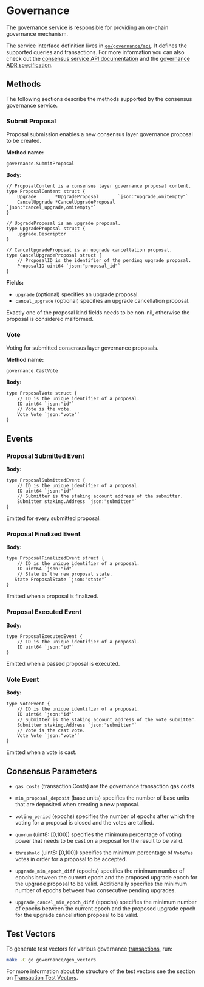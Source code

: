 # Governance

The governance service is responsible for providing an on-chain governance
mechanism.

The service interface definition lives in [`go/governance/api`]. It defines the
supported queries and transactions. For more information you can also check out
the [consensus service API documentation] and the [governance ADR
specification].

<!-- markdownlint-disable line-length -->
[`go/governance/api`]:
  https://github.com/oasisprotocol/oasis-core/tree/master/go/governance/api
[consensus service API documentation]:
  https://pkg.go.dev/github.com/oasisprotocol/oasis-core/go/governance/api?tab=doc
[governance ADR specification]:
  https://github.com/oasisprotocol/adrs/blob/main/0006-consensus-governance.md
<!-- markdownlint-enable line-length -->

## Methods

The following sections describe the methods supported by the consensus
governance service.

### Submit Proposal

Proposal submission enables a new consensus layer governance proposal to be
created.

**Method name:**

```
governance.SubmitProposal
```

**Body:**

```golang
// ProposalContent is a consensus layer governance proposal content.
type ProposalContent struct {
    Upgrade       *UpgradeProposal       `json:"upgrade,omitempty"`
    CancelUpgrade *CancelUpgradeProposal `json:"cancel_upgrade,omitempty"`
}

// UpgradeProposal is an upgrade proposal.
type UpgradeProposal struct {
    upgrade.Descriptor
}

// CancelUpgradeProposal is an upgrade cancellation proposal.
type CancelUpgradeProposal struct {
    // ProposalID is the identifier of the pending upgrade proposal.
    ProposalID uint64 `json:"proposal_id"`
}
```

**Fields:**

- `upgrade` (optional) specifies an upgrade proposal.
- `cancel_upgrade` (optional) specifies an upgrade cancellation proposal.

Exactly one of the proposal kind fields needs to be non-nil, otherwise the
proposal is considered malformed.

### Vote

Voting for submitted consensus layer governance proposals.

**Method name:**

```
governance.CastVote
```

**Body:**

```golang
type ProposalVote struct {
    // ID is the unique identifier of a proposal.
    ID uint64 `json:"id"`
    // Vote is the vote.
    Vote Vote `json:"vote"`
}
```

## Events

### Proposal Submitted Event

**Body:**

```golang
type ProposalSubmittedEvent {
    // ID is the unique identifier of a proposal.
    ID uint64 `json:"id"`
    // Submitter is the staking account address of the submitter.
    Submitter staking.Address `json:"submitter"`
}
```

Emitted for every submitted proposal.

### Proposal Finalized Event

**Body:**

```golang
type ProposalFinalizedEvent struct {
    // ID is the unique identifier of a proposal.
    ID uint64 `json:"id"`
    // State is the new proposal state.
   State ProposalState `json:"state"`
}
```

Emitted when a proposal is finalized.

### Proposal Executed Event

**Body:**

```golang
type ProposalExecutedEvent {
    // ID is the unique identifier of a proposal.
    ID uint64 `json:"id"`
}
```

Emitted when a passed proposal is executed.

### Vote Event

**Body:**

```golang
type VoteEvent {
    // ID is the unique identifier of a proposal.
    ID uint64 `json:"id"`
    // Submitter is the staking account address of the vote submitter.
    Submitter staking.Address `json:"submitter"`
    // Vote is the cast vote.
    Vote Vote `json:"vote"`
}
```

Emitted when a vote is cast.

## Consensus Parameters

- `gas_costs` (transaction.Costs) are the governance transaction gas costs.

- `min_proposal_deposit` (base units) specifies the number of base units that
  are deposited when creating a new proposal.

- `voting_period` (epochs) specifies the number of epochs after which the voting
  for a proposal is closed and the votes are tallied.

- `quorum` (uint8: \[0,100\]) specifies the minimum percentage of voting power
  that needs to be cast on a proposal for the result to be valid.

- `threshold` (uint8: \[0,100\]) specifies the minimum percentage of `VoteYes`
  votes in order for a proposal to be accepted.

- `upgrade_min_epoch_diff` (epochs) specifies the minimum number of epochs
  between the current epoch and the proposed upgrade epoch for the upgrade
  proposal to be valid. Additionally specifies the minimum number of epochs
  between two consecutive pending upgrades.

- `upgrade_cancel_min_epoch_diff` (epochs) specifies the minimum number of
  epochs between the current epoch and the proposed upgrade epoch for the
  upgrade cancellation proposal to be valid.

## Test Vectors

To generate test vectors for various governance [transactions], run:

```bash
make -C go governance/gen_vectors
```

For more information about the structure of the test vectors see the section
on [Transaction Test Vectors].

[transactions]: ../transactions.md
[Transaction Test Vectors]: ../test-vectors.md
